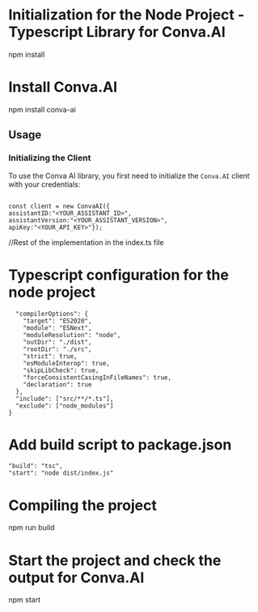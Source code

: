 # Initialization for the Node Project - Typescript Library for Conva.AI

npm install

# Install Conva.AI

npm install conva-ai

## Usage

### Initializing the Client

To use the Conva AI library, you first need to initialize the `Conva.AI` client with your credentials:

```import ConvaAI from 'conva-ai';

const client = new ConvaAI({
assistantID:"<YOUR_ASSISTANT_ID>",
assistantVersion:"<YOUR_ASSISTANT_VERSION>",
apiKey:"<YOUR_API_KEY>"});
```
//Rest of the implementation in the index.ts file

# Typescript configuration for the node project

```{
  "compilerOptions": {
    "target": "ES2020",
    "module": "ESNext",
    "moduleResolution": "node",
    "outDir": "./dist",
    "rootDir": "./src",
    "strict": true,
    "esModuleInterop": true,
    "skipLibCheck": true,
    "forceConsistentCasingInFileNames": true,
    "declaration": true
  },
  "include": ["src/**/*.ts"],
  "exclude": ["node_modules"]
}
```

# Add build script to package.json

```
"build": "tsc",
"start": "node dist/index.js"
```
# Compiling the project

npm run build

# Start the project and check the output for Conva.AI

npm start
